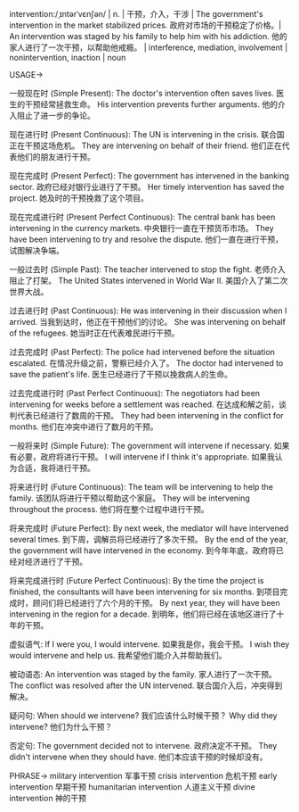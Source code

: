 intervention:/ˌɪntərˈvɛnʃən/ | n. | 干预，介入，干涉 | The government's intervention in the market stabilized prices. 政府对市场的干预稳定了价格。|  An intervention was staged by his family to help him with his addiction.  他的家人进行了一次干预，以帮助他戒瘾。 | interference, mediation, involvement | nonintervention, inaction | noun

USAGE->

一般现在时 (Simple Present):
The doctor's intervention often saves lives.  医生的干预经常拯救生命。
His intervention prevents further arguments. 他的介入阻止了进一步的争论。

现在进行时 (Present Continuous):
The UN is intervening in the crisis. 联合国正在干预这场危机。
They are intervening on behalf of their friend. 他们正在代表他们的朋友进行干预。

现在完成时 (Present Perfect):
The government has intervened in the banking sector. 政府已经对银行业进行了干预。
Her timely intervention has saved the project. 她及时的干预挽救了这个项目。

现在完成进行时 (Present Perfect Continuous):
The central bank has been intervening in the currency markets. 中央银行一直在干预货币市场。
They have been intervening to try and resolve the dispute. 他们一直在进行干预，试图解决争端。


一般过去时 (Simple Past):
The teacher intervened to stop the fight. 老师介入阻止了打架。
The United States intervened in World War II. 美国介入了第二次世界大战。

过去进行时 (Past Continuous):
He was intervening in their discussion when I arrived. 当我到达时，他正在干预他们的讨论。
She was intervening on behalf of the refugees. 她当时正在代表难民进行干预。

过去完成时 (Past Perfect):
The police had intervened before the situation escalated. 在情况升级之前，警察已经介入了。
The doctor had intervened to save the patient's life. 医生已经进行了干预以挽救病人的生命。


过去完成进行时 (Past Perfect Continuous):
The negotiators had been intervening for weeks before a settlement was reached.  在达成和解之前，谈判代表已经进行了数周的干预。
They had been intervening in the conflict for months.  他们在冲突中进行了数月的干预。


一般将来时 (Simple Future):
The government will intervene if necessary. 如果有必要，政府将进行干预。
I will intervene if I think it's appropriate. 如果我认为合适，我将进行干预。

将来进行时 (Future Continuous):
The team will be intervening to help the family.  该团队将进行干预以帮助这个家庭。
They will be intervening throughout the process. 他们将在整个过程中进行干预。

将来完成时 (Future Perfect):
By next week, the mediator will have intervened several times. 到下周，调解员将已经进行了多次干预。
By the end of the year, the government will have intervened in the economy. 到今年年底，政府将已经对经济进行了干预。

将来完成进行时 (Future Perfect Continuous):
By the time the project is finished, the consultants will have been intervening for six months. 到项目完成时，顾问们将已经进行了六个月的干预。
By next year, they will have been intervening in the region for a decade. 到明年，他们将已经在该地区进行了十年的干预。


虚拟语气:
If I were you, I would intervene. 如果我是你，我会干预。
I wish they would intervene and help us. 我希望他们能介入并帮助我们。


被动语态:
An intervention was staged by the family. 家人进行了一次干预。
The conflict was resolved after the UN intervened.  联合国介入后，冲突得到解决。


疑问句:
When should we intervene? 我们应该什么时候干预？
Why did they intervene? 他们为什么干预？


否定句:
The government decided not to intervene. 政府决定不干预。
They didn't intervene when they should have. 他们本应该干预的时候却没有。



PHRASE->
military intervention 军事干预
crisis intervention 危机干预
early intervention 早期干预
humanitarian intervention 人道主义干预
divine intervention 神的干预

